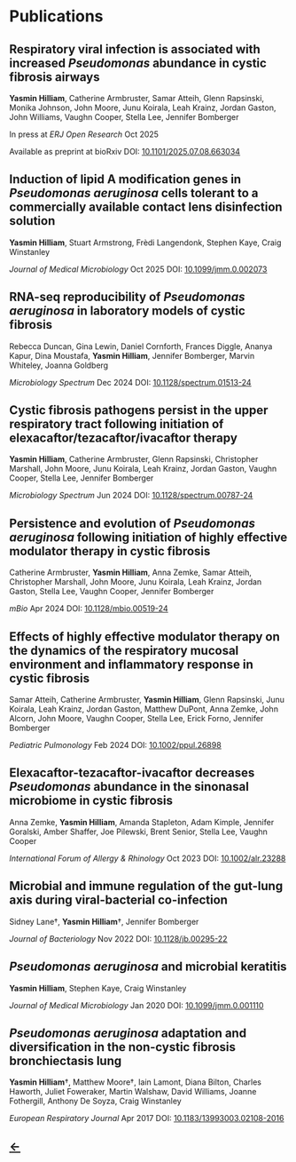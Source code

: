 <h1>Publications</h1>

<h2>Respiratory viral infection is associated with increased <i>Pseudomonas</i> abundance in cystic fibrosis airways</h2>
<b>Yasmin Hilliam</b>, Catherine Armbruster, Samar Atteih, Glenn Rapsinski, Monika Johnson, John Moore, Junu Koirala, Leah Krainz, Jordan Gaston, John Williams, Vaughn Cooper, Stella Lee, Jennifer Bomberger

In press at _ERJ Open Research_ Oct 2025

Available as preprint at bioRxiv DOI: [<u>10.1101/2025.07.08.663034</u>](https://www.biorxiv.org/content/10.1101/2025.07.08.663034v1)

<h2>Induction of lipid A modification genes in <i>Pseudomonas aeruginosa</i> cells tolerant to a commercially available contact lens disinfection solution</h2>
<b>Yasmin Hilliam</b>, Stuart Armstrong, Fr&egrave;di Langendonk, Stephen Kaye, Craig Winstanley

_Journal of Medical Microbiology_ Oct 2025 DOI: [<u>10.1099/jmm.0.002073</u>](https://doi.org/10.1099/jmm.0.002073)

<h2>RNA-seq reproducibility of <i>Pseudomonas aeruginosa</i> in laboratory models of cystic fibrosis</h2>
Rebecca Duncan, Gina Lewin, Daniel Cornforth, Frances Diggle, Ananya Kapur, Dina Moustafa, <b>Yasmin Hilliam</b>, Jennifer Bomberger, Marvin Whiteley, Joanna Goldberg

_Microbiology Spectrum_ Dec 2024 DOI: [<u>10.1128/spectrum.01513-24</u>](https://journals.asm.org/doi/10.1128/spectrum.01513-24)

<h2>Cystic fibrosis pathogens persist in the upper respiratory tract following initiation of elexacaftor/tezacaftor/ivacaftor therapy</h2>
<b>Yasmin Hilliam</b>, Catherine Armbruster, Glenn Rapsinski, Christopher Marshall, John Moore, Junu Koirala, Leah Krainz, Jordan Gaston, Vaughn Cooper, Stella Lee, Jennifer Bomberger

_Microbiology Spectrum_ Jun 2024 DOI: [<u>10.1128/spectrum.00787-24</u>](https://journals.asm.org/doi/10.1128/spectrum.00787-24)

<h2>Persistence and evolution of <i>Pseudomonas aeruginosa</i> following initiation of highly effective modulator therapy in cystic fibrosis</h2>
Catherine Armbruster, <b>Yasmin Hilliam</b>, Anna Zemke, Samar Atteih, Christopher Marshall, John Moore, Junu Koirala, Leah Krainz, Jordan Gaston, Stella Lee, Vaughn Cooper, Jennifer Bomberger

_mBio_ Apr 2024 DOI: [<u>10.1128/mbio.00519-24</u>](https://doi.org/10.1128/mbio.00519-24)

<h2>Effects of highly effective modulator therapy on the dynamics of the respiratory mucosal environment and inflammatory response in cystic fibrosis</h2>
Samar Atteih, Catherine Armbruster, <b>Yasmin Hilliam</b>, Glenn Rapsinski, Junu Koirala, Leah Krainz, Jordan Gaston, Matthew DuPont, Anna Zemke, John Alcorn, John Moore, Vaughn Cooper, Stella Lee, Erick Forno, Jennifer Bomberger

_Pediatric Pulmonology_ Feb 2024 DOI: [<u>10.1002/ppul.26898</u>](https://onlinelibrary.wiley.com/doi/10.1002/ppul.26898)


<h2>Elexacaftor-tezacaftor-ivacaftor decreases <i>Pseudomonas</i> abundance in the sinonasal microbiome in cystic fibrosis</h2>
Anna Zemke, <b>Yasmin Hilliam</b>, Amanda Stapleton, Adam Kimple, Jennifer Goralski, Amber Shaffer, Joe Pilewski, Brent Senior, Stella Lee, Vaughn Cooper

_International Forum of Allergy & Rhinology_ Oct 2023 DOI: [<u>10.1002/alr.23288</u>](https://doi.org/10.1002/alr.23288)

<h2>Microbial and immune regulation of the gut-lung axis during viral-bacterial co-infection</h2>
Sidney Lane&dagger;, <b>Yasmin Hilliam</b>&dagger;, Jennifer Bomberger

_Journal of Bacteriology_ Nov 2022 DOI: [<u>10.1128/jb.00295-22</u>](https://journals.asm.org/doi/10.1128/jb.00295-22)

<h2><i>Pseudomonas aeruginosa</i> and microbial keratitis</h2>
<b>Yasmin Hilliam</b>, Stephen Kaye, Craig Winstanley

_Journal of Medical Microbiology_ Jan 2020 DOI: [<u>10.1099/jmm.0.001110</u>](https://www.microbiologyresearch.org/content/journal/jmm/10.1099/jmm.0.001110#tab2)

<h2><i>Pseudomonas aeruginosa</i> adaptation and diversification in the non-cystic fibrosis bronchiectasis lung</h2>

<b>Yasmin Hilliam</b>&dagger;, Matthew Moore&dagger;, Iain Lamont, Diana Bilton, Charles Haworth, Juliet Foweraker, Martin Walshaw, David Williams, Joanne Fothergill, Anthony De Soyza, Craig Winstanley

_European Respiratory Journal_ Apr 2017 DOI: [<u>10.1183/13993003.02108-2016</u>](https://doi.org/10.1183/13993003.02108-2016)

<h2>
  <a href="./">&larr;</a>
</h2>
